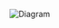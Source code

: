 ![Diagram]([https://www.planttext.com/api/plantuml/png/UhzxlqDnIM9HIMbk3XTNSNPcda9HVd4g5vTJVfA2hfs2OqvcSggLWaUc8XUNGsfU2b0P0000__y30000](https://www.planttext.com/api/plantuml/png/X591Ri8m4Bpx5QkUoe4y02642ksrbL35UULio0h7HlRID4Ayh8S-gL-e7J0DSEZ5qixkx8p7_ldwdWT1B_l6gB1b2zu5KifG9I0EF6zgWP8zQM5dbH8MG_0U21OOZoNZncEZKX_j9hOULbqGQk39xMs9ldk0Wm9uVFKbUNXnhXp1j2Woi6PBembCf_GfPClPBCsko7_GUJRL2-Usf_AlsnEXA6PNuyDDSE0AsZW6BGPmIOxAOzhmZ39qilHij_TEhlaXYPpeRzX5-jLbClJF4kris3TfpL4fr18PCSMQOn2fYqeZZCSt2XD0hMadiCEk8IiNParLJwkLhdlQ8ASpCaXzajGhzWtqeCfhriXoqczHjNXFYqzB70Fk4ymJWympT6EwGis61OMoSRWuDvpAvDqeRUubTmPr5ZptBs-MWHkvgA7KF6QUFl8l0000__y30000))

